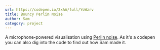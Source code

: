 ```yaml
---
url: https://codepen.io/2xAA/full/YoWzrv
title: Bouncy Perlin Noise
author: Sam
category: project
---
```


A microphone-powered visualisation using [Perlin noise](https://en.wikipedia.org/wiki/Perlin_noise). As it's a codepen you can also dig into the code to find out how Sam made it.
